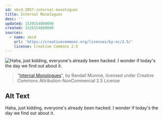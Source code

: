 ```yaml
---
id: xkcd.2057-internal-monologues
title: Internal Monologues
desc: ''
updated: 1539154800000
created: 1539154800000
sources:
  - name: xkcd
    url: 'https://creativecommons.org/licenses/by-nc/2.5/'
    license: Creative Commons 2.5
---
```

![Haha, just kidding, everyone's already been hacked. I wonder if today's the day we find out about it.](https://imgs.xkcd.com/comics/internal_monologues.png)
> "[Internal Monologues](https://xkcd.com/2057/)", by Randall Munroe, licensed under Creative Commons Attribution-NonCommercial 2.5 License

## Alt Text
Haha, just kidding, everyone's already been hacked. I wonder if today's the day we find out about it.
